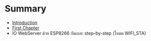 # Summary

* [Introduction](README.md)
* [First Chapter](chapter1.md)
* IO WebServer ด้วย ESP8266 กันเถอะ step-by-step (โหมด WIFI_STA)

